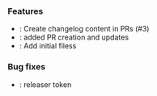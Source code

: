 ### Features
- : Create changelog content in PRs (#3)
- : added PR creation and updates
- : Add initial filess

### Bug fixes
- : releaser token